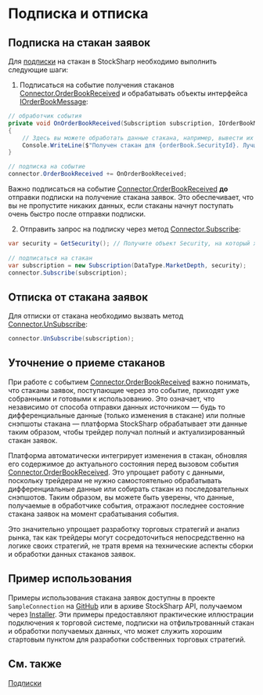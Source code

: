 # Подписка и отписка

## Подписка на стакан заявок

Для [подписки](../market_data/subscriptions.md) на стакан в StockSharp необходимо выполнить следующие шаги:

1. Подписаться на событие получения стаканов [Connector.OrderBookReceived](xref:StockSharp.Algo.Connector.OrderBookReceived) и обрабатывать объекты интерфейса [IOrderBookMessage](xref:StockSharp.Messages.IOrderBookMessage):

```cs
// обработчик события
private void OnOrderBookReceived(Subscription subscription, IOrderBookMessage orderBook)
{
	// Здесь вы можете обработать данные стакана, например, вывести их на экран или использовать в своей торговой стратегии
	Console.WriteLine($"Получен стакан для {orderBook.SecurityId}. Лучшая цена покупки: {orderBook.GetBestBid()?.Price}, Лучшая цена продажи: {orderBook.GetBestBid()?.Price}");
}

// подписка на событие
connector.OrderBookReceived += OnOrderBookReceived;
```

Важно подписаться на событие [Connector.OrderBookReceived](xref:StockSharp.Algo.Connector.OrderBookReceived) **до** отправки подписки на получение стакана заявок. Это обеспечивает, что вы не пропустите никаких данных, если стаканы начнут поступать очень быстро после отправки подписки.

2. Отправить запрос на подписку через метод [Connector.Subscribe](xref:StockSharp.Algo.Connector.Subscribe(StockSharp.BusinessEntities.Subscription)):

```cs
var security = GetSecurity(); // Получите объект Security, на который хотите подписаться
				
// подписаться на стакан
var subscription = new Subscription(DataType.MarketDepth, security);
connector.Subscribe(subscription);
```

## Отписка от стакана заявок

Для отписки от стакана необходимо вызвать метод [Connector.UnSubscribe](xref:StockSharp.Algo.Connector.UnSubscribe(StockSharp.BusinessEntities.Subscription)):

```cs
connector.UnSubscribe(subscription);
```

## Уточнение о приеме стаканов

При работе с событием [Connector.OrderBookReceived](xref:StockSharp.Algo.Connector.OrderBookReceived) важно понимать, что стаканы заявок, поступающие через это событие, приходят уже собранными и готовыми к использованию. Это означает, что независимо от способа отправки данных источником — будь то дифференциальные данные (только изменения в стакане) или полные снэпшоты стакана — платформа StockSharp обрабатывает эти данные таким образом, чтобы трейдер получал полный и актуализированный стакан заявок.

Платформа автоматически интегрирует изменения в стакан, обновляя его содержимое до актуального состояния перед вызовом события [Connector.OrderBookReceived](xref:StockSharp.Algo.Connector.OrderBookReceived). Это упрощает работу с данными, поскольку трейдерам не нужно самостоятельно обрабатывать дифференциальные данные или собирать стакан из последовательных снэпшотов. Таким образом, вы можете быть уверены, что данные, получаемые в обработчике события, отражают последнее состояние стакана заявок на момент срабатывания события.

Это значительно упрощает разработку торговых стратегий и анализ рынка, так как трейдеры могут сосредоточиться непосредственно на логике своих стратегий, не тратя время на технические аспекты сборки и обработки данных стаканов заявок.

## Пример использования

Примеры использования стакана заявок доступны в проекте `SampleConnection` на [GitHub](https://github.com/StockSharp/StockSharp/) или в архиве StockSharp API, получаемом через [Installer](../../installer.md). Эти примеры предоставляют практические иллюстрации подключения к торговой системе, подписки на отфильтрованный стакан и обработки получаемых данных, что может служить хорошим стартовым пунктом для разработки собственных торговых стратегий.

## См. также

[Подписки](../market_data/subscriptions.md)